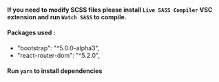#### If you need to modify SCSS files please install `Live SASS Compiler` VSC extension and run `Watch SASS` to compile.

#### Packages used :

- "bootstrap": "^5.0.0-alpha3",
- "react-router-dom": "^5.2.0",

#### Run `yarn` to install dependencies
